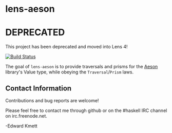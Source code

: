 lens-aeson
==========

DEPRECATED
==========

This project has been deprecated and moved into Lens 4!

[![Build Status](https://secure.travis-ci.org/lens/lens-aeson.png)](http://travis-ci.org/lens/lens-aeson)

The goal of `lens-aeson` is to provide traversals and prisms for
the [Aeson](http://hackage.haskell.org/package/aeson) library's
Value type, while obeying the `Traversal`/`Prism` laws.

Contact Information
-------------------

Contributions and bug reports are welcome!

Please feel free to contact me through github or on the #haskell IRC channel on irc.freenode.net.

-Edward Kmett
